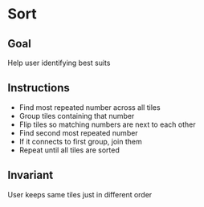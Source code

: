 # Sort

## Goal
Help user identifying best suits 

## Instructions
- Find most repeated number across all tiles
- Group tiles containing that number
- Flip tiles so matching numbers are next to each other
- Find second most repeated number
- If it connects to first group, join them
- Repeat until all tiles are sorted

## Invariant
User keeps same tiles just in different order

